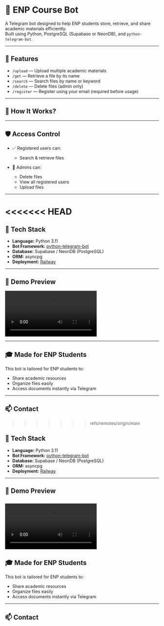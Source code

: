# 🤖 ENP Course Bot

A Telegram bot designed to help ENP students store, retrieve, and share academic materials efficiently.  
Built using Python, PostgreSQL (Supabase or NeonDB), and `python-telegram-bot`.

---

## 📌 Features

- `/upload` — Upload multiple academic materials  
- `/get` — Retrieve a file by its name  
- `/search` — Search files by name or keyword  
- `/delete` — Delete files (admin only)  
- `/register` — Register using your email (required before usage)

---

## 🧠 How It Works?


---

## 🛡️ Access Control

- ✅ Registered users can:

  - Search & retrieve files  

- 🔐 Admins can:  
  - Delete files  
  - View all registered users  
  - Upload files 
---
<<<<<<< HEAD
=======

## 🚀 Tech Stack

- **Language:** Python 3.11  
- **Bot Framework:** [python-telegram-bot](https://github.com/python-telegram-bot/python-telegram-bot)  
- **Database:** Supabase / NeonDB (PostgreSQL)  
- **ORM:** asyncpg  
- **Deployment:** [Railway](https://railway.app)  

---

## 📸 Demo Preview

![start](start.gif.mp4)

---

## 🎓 Made for ENP Students

This bot is tailored for ENP students to:

- Share academic resources  
- Organize files easily  
- Access documents instantly via Telegram

---

## 📫 Contact
>>>>>>> refs/remotes/origin/main

## 🚀 Tech Stack

- **Language:** Python 3.11  
- **Bot Framework:** [python-telegram-bot](https://github.com/python-telegram-bot/python-telegram-bot)  
- **Database:** Supabase / NeonDB (PostgreSQL)  
- **ORM:** asyncpg  
- **Deployment:** [Railway](https://railway.app)  

---

## 📸 Demo Preview

![start](animation.gif.mp4)
---

## 🎓 Made for ENP Students

This bot is tailored for ENP students to:

- Share academic resources  
- Organize files easily  
- Access documents instantly via Telegram

---

## 📫 Contact
